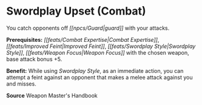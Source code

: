 ﻿---
cssclass: [feats]

---
# Swordplay Upset (Combat)

You catch opponents off _[[npcs/Guard|guard]]_ with your attacks.

**Prerequisites:** _[[feats/Combat Expertise|Combat Expertise]]_, _[[feats/Improved Feint|Improved Feint]]_, _[[feats/Swordplay Style|Swordplay Style]]_, _[[feats/Weapon Focus|Weapon Focus]]_ with the chosen weapon, base attack bonus +5.

**Benefit:** While using _Swordplay Style_, as an immediate action, you can attempt a feint against an opponent that makes a melee attack against you and misses.

**Source** Weapon Master's Handbook